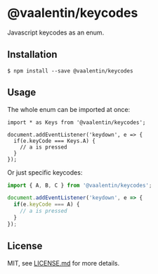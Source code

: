 # @vaalentin/keycodes

Javascript keycodes as an enum.

## Installation

```
$ npm install --save @vaalentin/keycodes
```

## Usage

The whole enum can be imported at once:

```
import * as Keys from '@vaalentin/keycodes';

document.addEventListener('keydown', e => {
  if(e.keyCode === Keys.A) {
    // a is pressed
  }
});
```

Or just specific keycodes:

```js
import { A, B, C } from '@vaalentin/keycodes';

document.addEventListener('keydown', e => {
  if(e.keyCode === A) {
    // a is pressed
  }
});
```

## License

MIT, see [LICENSE.md](https://github.com/vaalentin/keycodes/blob/master/LICENSE.md) for more details.

